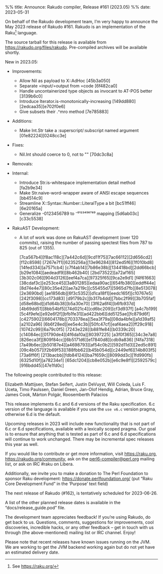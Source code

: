 %% title: Announce: Rakudo compiler, Release #161 (2023.05)
%% date: 2023-05-31

On behalf of the Rakudo development team, I’m very happy to announce the
May 2023 release of Rakudo #161. Rakudo is an implementation of
the Raku[^1] language.

The source tarball for this release is available from
<https://rakudo.org/files/rakudo>.
Pre-compiled archives will be available shortly.

New in 2023.05:

+ Improvements:
    + Allow Nil as payload to X::AdHoc [45b3a050]
    + Separate =input/=output from =code [6f482ca0]
    + Handle uncontainerized type objects as invocant to AT-POS better
      [3139b6c0]
    + Introduce Iterator.is-monotonically-increasing [149dd880][2edcaa35][e702f0e6]
    + Give subsets their .^mro method [7e785883]

+ Additions:
    + Make Int.Str take a :superscript/:subscript named argument [01e82224][0248cc3e]

+ Fixes:
    + Nil.Int should coerce to 0, not to "" [70dc3c8a]

+ Removals:

+ Internal:
    + Introduce Str.is-whitespace implementation detail method [fa2b9e34]
    + Make Str.naive-word-wrapper aware of ANSI escape sequences [bb4514c9]
    + Streamline X::Syntax::Number::LiteralType a bit [bc51ff46][6e20165a]
    + Generalize -0123456789 to ⁻⁰¹²³⁴⁵⁶⁷⁸⁹ mapping [5d6ab03c][c33c5538]

+ RakuAST Development:

    + A lot of work was done on RakuAST development (over 120 commits), raising
      the number of passing spectest files from 787 to 825 (out of 1355).

      [7ca567b4][f8ac118c][7a442c6d][9cd11f75][7ac66112][2d656cd2][f12c8598]
      [7267e7f1][6235256a][13e96284][812ed5f6][1f010bd8][14fed334][a7571cb4]
      [c7f4ab14][7b86e38b][134418bd][2dd66bcb][b29e1084][aedeadf9][8b462b40]
      [2bd73522][a72af165][3b302c06][904d3126][eef4a7ca][97325f65][9ca2e9d1]
      [f4f61663][38cdaf3c][e253ce45][3a801285][edaa90ac][654fb380][eddff44e]
      [8d74e4e7][80c35e42][ae7a219c][c55455d7][5965d7fb][8e513078][2e3690bd]
      [ae1856db][6f3c5352][d1ca18f1][eedc165f][c10767e5][242f3098][cc173d83]
      [d9179b2c][b317b4dd][7bbc2f99][3b705faf][d58e68bd][d1d64b38][b5a30e70]
      [3f62a6f4][b6fb937d][4b69dd51][8bb54bf5][74d021c4][cd6bc209][cf3d937f]
      [a4c7b199][5c4f9efe][e92e6f2f][bfb1fe31][ad422bb6][dd5125ae][fc879d6f]
      [c4275902][6604178b][703378ea][5ea3f79a][08da4bfe][a1d39af5][a2102a96]
      [6b6f28ed][ee5e4c3b][50fc47cf][eaf4aea2][ff29c918][10742c99][6a79c0f5]
      [7243e228][b881fe84][b0339c20][c14084ec][01790de4][4f6da10a][80397225]
      [a3f0f365][34c3e7a8][826eca3f][809f84cc][6b5171d6][e17840d8][cdb9a836]
      [f4fa7318][7a49b6ec][b50187e4][a4698793][af54c0b2][592d11d3][2ed5c891]
      [09c4b057][f2b69f53][188fbb62][b45b054d][c2449ef6][14b803f5][73a6ff6f]
      [213bacbb][fdb84124][ba7f659c][8099dd3c][1fd990fb][6325d10f][a78234e1]
      [65dc1204][cb8e052b][e6c9e8f1][2592579c][916bdd45][47e1fd0c]

The following people contributed to this release:

Elizabeth Mattijsen, Stefan Seifert, Justin DeVuyst, Will Coleda,
Luis F. Uceta, Timo Paulssen, Daniel Green, Jan-Olof Hendig, Adrian,
Bruce Gray, James Cook, Márton Polgár, Roosemberth Palacios

This release implements 6.c and 6.d versions of the Raku specification.
6.c version of the language is available if you use the `use v6.c`
version pragma, otherwise 6.d is the default.

Upcoming releases in 2023 will include new functionality that is not
part of 6.c or 6.d specifications, available with a lexically scoped
pragma. Our goal is to ensure that anything that is tested as part of
6.c and 6.d specifications will continue to work unchanged. There may
be incremental spec releases this year as well.

If you would like to contribute or get more information, visit
<https://raku.org>, <https://rakudo.org/community>, ask on the
<perl6-compiler@perl.org> mailing list, or ask on IRC #raku on Libera.

Additionally, we invite you to make a donation to The Perl Foundation
to sponsor Raku development: <https://donate.perlfoundation.org/>
(put “Raku Core Development Fund” in the ‘Purpose’ text field)

The next release of Rakudo (#162), is tentatively scheduled for 2023-06-26.

A list of the other planned release dates is available in the
“docs/release_guide.pod” file.

The development team appreciates feedback! If you’re using Rakudo, do
get back to us. Questions, comments, suggestions for improvements, cool
discoveries, incredible hacks, or any other feedback – get in touch with
us through (the above-mentioned) mailing list or IRC channel. Enjoy!

Please note that recent releases have known issues running on the JVM.
We are working to get the JVM backend working again but do not yet have
an estimated delivery date.

[^1]: See <https://raku.org/>
